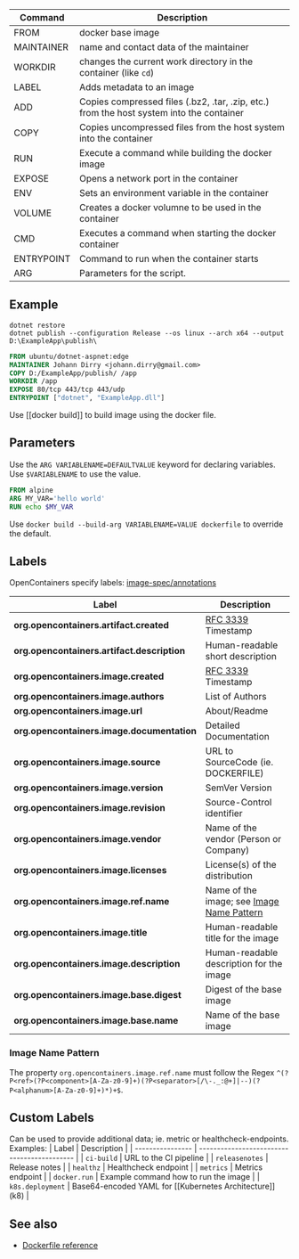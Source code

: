 | Command    | Description                                                                              |
| ---------- | ---------------------------------------------------------------------------------------- |
| FROM       | docker base image                                                                        |
| MAINTAINER | name and contact data of the maintainer                                                  |
| WORKDIR    | changes the current work directory in the container (like `cd`)                          |
| LABEL      | Adds metadata to an image                                                                |
| ADD        | Copies compressed files (.bz2, .tar, .zip, etc.) from the host system into the container |
| COPY       | Copies uncompressed files from the host system into the container                        |
| RUN        | Execute a command while building the docker image                                        |
| EXPOSE     | Opens a network port in the container                                                    |
| ENV        | Sets an environment variable in the container                                            |
| VOLUME     | Creates a docker volumne to be used in the container                                     |
| CMD        | Executes a command when starting the docker container                                    |
| ENTRYPOINT | Command to run when the container starts                                                 |
| ARG        | Parameters for the script.                                                               |

## Example

```
dotnet restore
dotnet publish --configuration Release --os linux --arch x64 --output D:\ExampleApp\publish\
```

```dockerfile
FROM ubuntu/dotnet-aspnet:edge
MAINTAINER Johann Dirry <johann.dirry@gmail.com> 
COPY D:/ExampleApp/publish/ /app
WORKDIR /app
EXPOSE 80/tcp 443/tcp 443/udp
ENTRYPOINT ["dotnet", "ExampleApp.dll"]
```

Use [[docker build]] to build image using the docker file.

## Parameters

Use the `ARG VARIABLENAME=DEFAULTVALUE` keyword for declaring variables. Use `$VARIABLENAME` to use the value.
```dockerfile
FROM alpine
ARG MY_VAR='hello world'
RUN echo $MY_VAR
```
Use `docker build --build-arg VARIABLENAME=VALUE dockerfile` to override the default. 

## Labels

OpenContainers specify labels: [image-spec/annotations](https://github.com/opencontainers/image-spec/blob/main/annotations.md)

| Label                                       | Description                                                           |
| ------------------------------------------- | --------------------------------------------------------------------- |
| **org.opencontainers.artifact.created**     | [RFC 3339](https://tools.ietf.org/html/rfc3339#section-5.6) Timestamp |
| **org.opencontainers.artifact.description** | Human-readable short description                                      |
| **org.opencontainers.image.created**        | [RFC 3339](https://tools.ietf.org/html/rfc3339#section-5.6) Timestamp |
| **org.opencontainers.image.authors**        | List of Authors                                                       |
| **org.opencontainers.image.url**            | About/Readme                                                          |
| **org.opencontainers.image.documentation**  | Detailed Documentation                                                |
| **org.opencontainers.image.source**         | URL to SourceCode (ie. DOCKERFILE)                                    |
| **org.opencontainers.image.version**        | SemVer Version                                                        |
| **org.opencontainers.image.revision**       | Source-Control identifier                                             |
| **org.opencontainers.image.vendor**         | Name of the vendor (Person or Company)                                |
| **org.opencontainers.image.licenses**       | License(s) of the distribution                                        |
| **org.opencontainers.image.ref.name**       | Name of the image; see [Image Name Pattern](#Image_Name_Pattern)      |
| **org.opencontainers.image.title**          | Human-readable title for the image                                    |
| **org.opencontainers.image.description**    | Human-readable description for the image                              |
| **org.opencontainers.image.base.digest**    | Digest of the base image                                              |
| **org.opencontainers.image.base.name**      | Name of the base image                                                |

### Image Name Pattern

The property `org.opencontainers.image.ref.name` must follow the Regex `^(?P<ref>(?P<component>[A-Za-z0-9]+)(?P<separator>[/\-._:@+]|--)(?P<alphanum>[A-Za-z0-9]+)*)+$`.

## Custom Labels

Can be used to provide additional data; ie. metric or healthcheck-endpoints. Examples:
| Label            | Description                                 |
| ---------------- | ------------------------------------------- |
| `ci-build`       | URL to the CI pipeline                      |
| `releasenotes`   | Release notes                               |
| `healthz`        | Healthcheck endpoint                        |
| `metrics`        | Metrics endpoint                            |
| `docker.run`     | Example command how to run the image        |
| `k8s.deployment` | Base64-encoded YAML for [[Kubernetes Architecture]] (k8) |

## See also
- [Dockerfile reference](https://docs.docker.com/engine/reference/builder/)